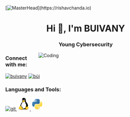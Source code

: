[![MasterHead]([https://1.bp.blogspot.com/-7A4WynwLsM...](https://www.youtube.com/redirect?event=video_description&redir_token=QUFFLUhqbGNpSE1xWXA4d2pta2JwNlN0ZjJFcHZkQ1BNZ3xBQ3Jtc0ttY3dONmJ1RUVjYWdDdG81VUtRdldKVXJyalhQTV8xYkpvZFJPWmtoYU82Q2F4aEExeW5QRDRQRU9XZ0M1NzlBRUkzeE1JaGgwRWhKbUctNExiWXdVNEl1RkdyRl91Qk5yMnlVa1lsSllCcUVIeUJJZw&q=https%3A%2F%2F1.bp.blogspot.com%2F-7A4WynwLsMw%2FXbBpCXG8fHI%2FAAAAAAAAMt4%2FuOa1bpLskYgrwGbllhSu2SDj_Mig8SXJQCLcBGAsYHQ%2Fs1600%2F2000_600px.gif&v=G-EGDH50hGE))](https://rishavchanda.io)
<h1 align="center">Hi 👋, I'm BUIVANY</h1>
<h3 align="center">Young Cybersecurity</h3>
<img align="right" src="[https://raw.githubusercontent.com/rahuldkjain/github-profile-readme-generator/master/src/images/icons/Social/devto.svg](https://cdn.dribbble.com/users/1162077/screenshots/3848914/programmer.gif)" alt="Coding" width="400" /></a>

<h3 align="left">Connect with me:</h3>
<p align="left">
<a href="https://dev.to/buivany" target="blank"><img align="center" src="https://raw.githubusercontent.com/rahuldkjain/github-profile-readme-generator/master/src/images/icons/Social/devto.svg" alt="buivany" height="30" width="40" /></a>
<a href="https://fb.com/bùi" target="blank"><img align="center" src="https://raw.githubusercontent.com/rahuldkjain/github-profile-readme-generator/master/src/images/icons/Social/facebook.svg" alt="bùi" height="30" width="40" /></a>
</p>

<h3 align="left">Languages and Tools:</h3>
<p align="left"> <a href="https://git-scm.com/" target="_blank" rel="noreferrer"> <img src="https://www.vectorlogo.zone/logos/git-scm/git-scm-icon.svg" alt="git" width="40" height="40"/> </a> <a href="https://www.linux.org/" target="_blank" rel="noreferrer"> <img src="https://raw.githubusercontent.com/devicons/devicon/master/icons/linux/linux-original.svg" alt="linux" width="40" height="40"/> </a> <a href="https://www.python.org" target="_blank" rel="noreferrer"> <img src="https://raw.githubusercontent.com/devicons/devicon/master/icons/python/python-original.svg" alt="python" width="40" height="40"/> </a> </p>
